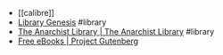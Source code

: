 - [[calibre]]
- [Library Genesis](http://libgen.rs/) #library
- [The Anarchist Library | The Anarchist Library](https://theanarchistlibrary.org/special/index) #library
- [Free eBooks | Project Gutenberg](https://www.gutenberg.org/)